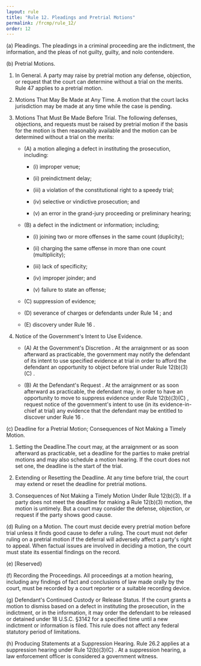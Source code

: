 ```yaml
---
layout: rule
title: "Rule 12. Pleadings and Pretrial Motions"
permalink: /frcmp/rule_12/
order: 12
---
```


(a) Pleadings. The pleadings in a criminal proceeding are the indictment, the information, and the pleas of not guilty, guilty, and nolo contendere.


(b) Pretrial Motions.


1. In General. A party may raise by pretrial motion any defense, objection, or request that the court can determine without a trial on the merits. Rule 47 applies to a pretrial motion.


2. Motions That May Be Made at Any Time. A motion that the court lacks jurisdiction may be made at any time while the case is pending.


3. Motions That Must Be Made Before Trial. The following defenses, objections, and requests must be raised by pretrial motion if the basis for the motion is then reasonably available and the motion can be determined without a trial on the merits:


    - (A) a motion alleging a defect in instituting the prosecution, including:


        - (i) improper venue;


        - (ii) preindictment delay;


        - (iii) a violation of the constitutional right to a speedy trial;


        - (iv) selective or vindictive prosecution; and


        - (v) an error in the grand-jury proceeding or preliminary hearing;


    - (B) a defect in the indictment or information; including;


        - (i) joining two or more offenses in the same count (duplicity);


        - (ii) charging the same offense in more than one count (multiplicity);


        - (iii) lack of specificity;


        - (iv) improper joinder; and


        - (v) failure to state an offense;


    - (C) suppression of evidence;


    - (D) severance of charges or defendants under Rule 14 ; and


    - (E) discovery under Rule 16 .


4. Notice of the Government's Intent to Use Evidence.


    - (A) At the Government's Discretion . At the arraignment or as soon afterward as practicable, the government may notify the defendant of its intent to use specified evidence at trial in order to afford the defendant an opportunity to object before trial under Rule 12(b)(3)(C) .


    - (B) At the Defendant's Request . At the arraignment or as soon afterward as practicable, the defendant may, in order to have an opportunity to move to suppress evidence under Rule 12(b)(3)(C) , request notice of the government's intent to use (in its evidence-in-chief at trial) any evidence that the defendant may be entitled to discover under Rule 16 .


(c) Deadline for a Pretrial Motion; Consequences of Not Making a Timely Motion.


1. Setting the Deadline.The court may, at the arraignment or as soon afterward as practicable, set a deadline for the parties to make pretrial motions and may also schedule a motion hearing. If the court does not set one, the deadline is the start of the trial.


2. Extending or Resetting the Deadline. At any time before trial, the court may extend or reset the deadline for pretrial motions.


3. Consequences of Not Making a Timely Motion Under Rule 12(b)(3). If a party does not meet the deadline for making a Rule 12(b)(3) motion, the motion is untimely. But a court may consider the defense, objection, or request if the party shows good cause.


(d) Ruling on a Motion. The court must decide every pretrial motion before trial unless it finds good cause to defer a ruling. The court must not defer ruling on a pretrial motion if the deferral will adversely affect a party's right to appeal. When factual issues are involved in deciding a motion, the court must state its essential findings on the record.


(e) [Reserved}


(f) Recording the Proceedings. All proceedings at a motion hearing, including any findings of fact and conclusions of law made orally by the court, must be recorded by a court reporter or a suitable recording device.


(g) Defendant's Continued Custody or Release Status. If the court grants a motion to dismiss based on a defect in instituting the prosecution, in the indictment, or in the information, it may order the defendant to be released or detained under 18 U.S.C. §3142 for a specified time until a new indictment or information is filed. This rule does not affect any federal statutory period of limitations.


(h) Producing Statements at a Suppression Hearing. Rule 26.2 applies at a suppression hearing under Rule 12(b)(3)(C) . At a suppression hearing, a law enforcement officer is considered a government witness.
